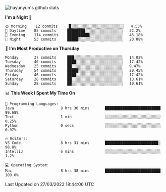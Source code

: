 
![hayunyun's github stats](https://github-readme-stats.vercel.app/api?username=hayunyun&show_icons=true)


<!--START_SECTION:waka-->
**I'm a Night 🦉** 

```text
🌞 Morning    12 commits     █░░░░░░░░░░░░░░░░░░░░░░░░   4.55% 
🌆 Daytime    85 commits     ████████░░░░░░░░░░░░░░░░░   32.2% 
🌃 Evening    114 commits    ██████████░░░░░░░░░░░░░░░   43.18% 
🌙 Night      53 commits     █████░░░░░░░░░░░░░░░░░░░░   20.08%

```
📅 **I'm Most Productive on Thursday** 

```text
Monday       37 commits     ███░░░░░░░░░░░░░░░░░░░░░░   14.02% 
Tuesday      46 commits     ████░░░░░░░░░░░░░░░░░░░░░   17.42% 
Wednesday    25 commits     ██░░░░░░░░░░░░░░░░░░░░░░░   9.47% 
Thursday     54 commits     █████░░░░░░░░░░░░░░░░░░░░   20.45% 
Friday       46 commits     ████░░░░░░░░░░░░░░░░░░░░░   17.42% 
Saturday     28 commits     ██░░░░░░░░░░░░░░░░░░░░░░░   10.61% 
Sunday       28 commits     ██░░░░░░░░░░░░░░░░░░░░░░░   10.61%

```


📊 **This Week I Spent My Time On** 

```text
💬 Programming Languages: 
Java                     8 hrs 36 mins       █████████████████████████   99.68% 
Text                     1 min               ░░░░░░░░░░░░░░░░░░░░░░░░░   0.25% 
Python                   0 secs              ░░░░░░░░░░░░░░░░░░░░░░░░░   0.07%

🔥 Editors: 
VS Code                  8 hrs 31 mins       ████████████████████████░   98.8% 
IntelliJ                 6 mins              ░░░░░░░░░░░░░░░░░░░░░░░░░   1.2%

💻 Operating System: 
Mac                      8 hrs 38 mins       █████████████████████████   100.0%

```


 Last Updated on 27/03/2022 18:44:06 UTC
<!--END_SECTION:waka-->

<!--
**hayunyun/hayunyun** is a ✨ _special_ ✨ repository because its `README.md` (this file) appears on your GitHub profile.

Here are some ideas to get you started:

- 🔭 I’m currently working on ...
- 🌱 I’m currently learning ...
- 👯 I’m looking to collaborate on ...
- 🤔 I’m looking for help with ...
- 💬 Ask me about ...
- 📫 How to reach me: ...
- 😄 Pronouns: ...
- ⚡ Fun fact: ...
-->
